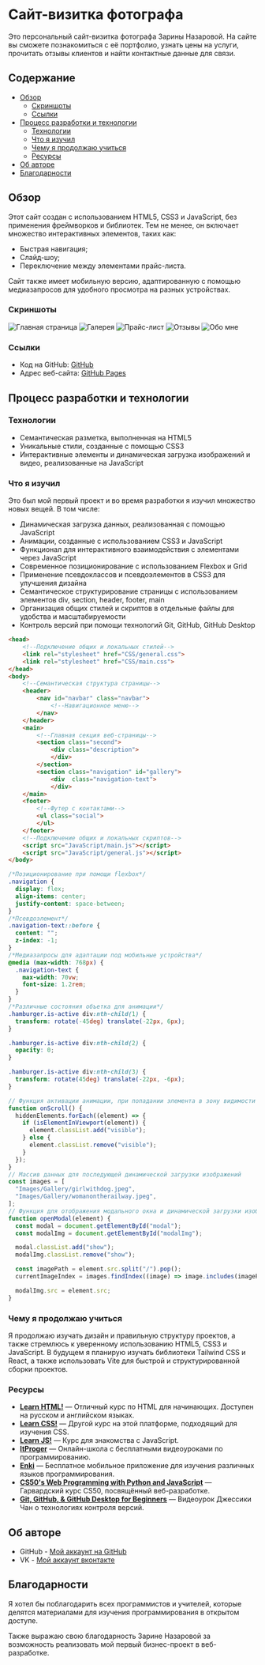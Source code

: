 # Сайт-визитка фотографа

Это персональный сайт-визитка фотографа Зарины Назаровой. На сайте вы сможете познакомиться с её портфолио, узнать цены на услуги, прочитать отзывы клиентов и найти контактные данные для связи.

## Содержание

- [Обзор](#обзор)
  - [Скриншоты](#скриншоты)
  - [Ссылки](#ссылки)
- [Процесс разработки и технологии](#процесс-разработки-и-технологии)
  - [Технологии](#технологии)
  - [Что я изучил](#что-я-изучил)
  - [Чему я продолжаю учиться](#чему-я-продолжаю-учиться)
  - [Ресурсы](#ресурсы)
- [Об авторе](#об-авторе)
- [Благодарности](#благодарности)

## Обзор

Этот сайт создан с использованием HTML5, CSS3 и JavaScript, без применения фреймворков и библиотек. Тем не менее, он включает множество интерактивных элементов, таких как:

- Быстрая навигация;
- Слайд-шоу;
- Переключение между элементами прайс-листа.

Сайт также имеет мобильную версию, адаптированную с помощью медиазапросов для удобного просмотра на разных устройствах.

### Скриншоты

![Главная страница](/Images/screenshots/main.jpeg)
![Галерея](/Images//screenshots/gallery.jpeg)
![Прайс-лист](/Images/screenshots/price.jpeg)
![Отзывы](/Images/screenshots/reviews.jpeg)
![Обо мне](/Images/screenshots/about.jpeg)

### Ссылки

- Код на GitHub: [GitHub](https://github.com/lemonbw/photographer-card)
- Адрес веб-сайта: [GitHub Pages](https://lemonbw.github.io/photographer-card/)

## Процесс разработки и технологии

### Технологии

- Семантическая разметка, выполненная на HTML5
- Уникальные стили, созданные с помощью CSS3
- Интерактивные элементы и динамическая загрузка изображений и видео, реализованные на JavaScript

### Что я изучил

Это был мой первый проект и во время разработки я изучил множество новых вещей. В том числе:

- Динамическая загрузка данных, реализованная с помощью JavaScript
- Анимации, созданные с использованием CSS3 и JavaScript
- Функционал для интерактивного взаимодействия с элементами через JavaScript
- Современное позиционирование с использованием Flexbox и Grid
- Применение псевдоклассов и псевдоэлементов в CSS3 для улучшения дизайна
- Семантическое структурирование страницы с использованием элементов div, section, header, footer, main
- Организация общих стилей и скриптов в отдельные файлы для удобства и масштабируемости
- Контроль версий при помощи технологий Git, GitHub, GitHub Desktop

```html
<head>
    <!--Подключение общих и локальных стилей-->
    <link rel="stylesheet" href="CSS/general.css">
    <link rel="stylesheet" href="CSS/main.css">
</head>
<body>
    <!--Семантическая структура страницы-->
    <header>
        <nav id="navbar" class="navbar">
            <!--Навигационное меню-->
        </nav>
    </header>
    <main>
        <!--Главная секция веб-страницы-->
        <section class="second">
            <div class="description">
            </div>
        </section>
        <section class="navigation" id="gallery">
            <div  class="navigation-text">
            </div>
    </main>
    <footer>
        <!--Футер с контактами-->
        <ul class="social">
        </ul>
    </footer>
    <!--Подключение общих и локальных скриптов-->
    <script src="JavaScript/main.js"></script>
    <script src="JavaScript/general.js"></script>
</body>
```

```css
/*Позиционирование при помощи flexbox*/
.navigation {
  display: flex;
  align-items: center;
  justify-content: space-between;
}
/*Псевдоэлемент*/
.navigation-text::before {
  content: "";
  z-index: -1;
}
/*Медиазапросы для адаптации под мобильные устройства*/
@media (max-width: 768px) {
  .navigation-text {
    max-width: 70vw;
    font-size: 1.2rem;
  }
}
/*Различные состояния объетка для анимации*/
.hamburger.is-active div:nth-child(1) {
  transform: rotate(-45deg) translate(-22px, 6px);
}

.hamburger.is-active div:nth-child(2) {
  opacity: 0;
}

.hamburger.is-active div:nth-child(3) {
  transform: rotate(45deg) translate(-22px, -6px);
}
```

```js
// Функция активации анимации, при попадании элемента в зону видимости
function onScroll() {
  hiddenElements.forEach((element) => {
    if (isElementInViewport(element)) {
      element.classList.add("visible");
    } else {
      element.classList.remove("visible");
    }
  });
}
// Массив данных для последующей динамической загрузки изображений
const images = [
  "Images/Gallery/girlwithdog.jpeg",
  "Images/Gallery/womanontherailway.jpeg",
];
// Функция для отображения модального окна и динамической загрузки изображений в слайд-шоу.
function openModal(element) {
  const modal = document.getElementById("modal");
  const modalImg = document.getElementById("modalImg");

  modal.classList.add("show");
  modalImg.classList.remove("show");

  const imagePath = element.src.split("/").pop();
  currentImageIndex = images.findIndex((image) => image.includes(imagePath));

  modalImg.src = element.src;
}
```

### Чему я продолжаю учиться

Я продолжаю изучать дизайн и правильную структуру проектов, а также стремлюсь к уверенному использованию HTML5, CSS3 и JavaScript. В будущем я планирую изучать библиотеки Tailwind CSS и React, а также использовать Vite для быстрой и структурированной сборки проектов.

### Ресурсы

- **[Learn HTML!](https://web.dev/learn/html/)** — Отличный курс по HTML для начинающих. Доступен на русском и английском языках.
- **[Learn CSS!](https://web.dev/learn/css?hl=ru)** — Другой курс на этой платформе, подходящий для изучения CSS.
- **[Learn JS!](https://web.dev/javascript?hl=ru)** — Курс для знакомства с JavaScript.
- **[ItProger](https://itproger.com/)** — Онлайн-школа с бесплатными видеоуроками по программированию.
- **[Enki](https://play.google.com/store/apps/details?id=com.enki.insights&hl=en-US)** — Бесплатное мобильное приложение для изучения различных языков программирования.
- **[CS50's Web Programming with Python and JavaScript](https://learning.edx.org/course/course-v1:HarvardX+CS50W+Web/home)** — Гарвардский курс CS50, посвящённый веб-разработке.
- **[Git, GitHub, & GitHub Desktop for Beginners](https://www.youtube.com/watch?v=8Dd7KRpKeaE)** — Видеоурок Джессики Чан о технологиях контроля версий.

## Об авторе

- GitHub - [Мой аккаунт на GitHub](https://github.com/lemonbw)
- VK - [Мой аккаунт вконтакте](https://vk.com/leonblackwhite)

## Благодарности

Я хотел бы поблагодарить всех программистов и учителей, которые делятся материалами для изучения программирования в открытом доступе.

Также выражаю свою благодарность Зарине Назаровой за возможность реализовать мой первый бизнес-проект в веб-разработке.
